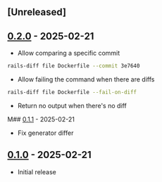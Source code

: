 ## [Unreleased]

## [0.2.0] - 2025-02-21

- Allow comparing a specific commit
```sh
rails-diff file Dockerfile --commit 3e7640
```

- Allow failing the command when there are diffs

```sh
rails-diff file Dockerfile --fail-on-diff
```

- Return no output when there's no diff

M## [0.1.1] - 2025-02-21

- Fix generator differ

## [0.1.0] - 2025-02-21

- Initial release

[0.2.0]: https://github.com/matheusrich/rails-diff/releases/tag/v0.2.0
[0.1.1]: https://github.com/matheusrich/rails-diff/releases/tag/v0.1.1
[0.1.0]: https://github.com/matheusrich/rails-diff/releases/tag/v0.1.0
